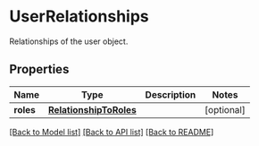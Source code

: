 # UserRelationships

Relationships of the user object.
## Properties
Name | Type | Description | Notes
------------ | ------------- | ------------- | -------------
**roles** | [**RelationshipToRoles**](RelationshipToRoles.md) |  | [optional] 

[[Back to Model list]](README.md#documentation-for-models) [[Back to API list]](README.md#documentation-for-api-endpoints) [[Back to README]](README.md)


